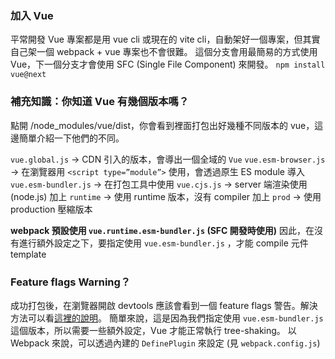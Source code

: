 ### 加入 Vue

平常開發 Vue 專案都是用 vue cli 或現在的 vite cli，自動架好一個專案，但其實自己架一個 webpack + vue 專案也不會很難。
這個分支會用最簡易的方式使用 Vue，下一個分支才會使用 SFC (Single File Component) 來開發。
`npm install vue@next`

### 補充知識：你知道 Vue 有幾個版本嗎？

點開 /node_modules/vue/dist，你會看到裡面打包出好幾種不同版本的 vue，這邊簡單介紹一下他們的不同。

`vue.global.js` → CDN 引入的版本，會導出一個全域的 `Vue`
`vue.esm-browser.js` → 在瀏覽器用 `<script type=”module”>` 使用，會透過原生 ES module 導入
`vue.esm-bundler.js` → 在打包工具中使用
`vue.cjs.js` → server 端渲染使用 (node.js)
加上 `runtime` → 使用 runtime 版本，沒有 compiler
加上 `prod` → 使用 production 壓縮版本

**webpack 預設使用 `vue.runtime.esm-bundler.js` (SFC 開發時使用)**
因此，在沒有進行額外設定之下，要指定使用 `vue.esm-bundler.js` ，才能 compile 元件 template

### Feature flags Warning？

成功打包後，在瀏覽器開啟 devtools 應該會看到一個 feature flags 警告。解決方法可以看[這裡的說明](https://github.com/vuejs/core/tree/main/packages/vue#bundler-build-feature-flags)。
簡單來說，這是因為我們指定使用 `vue.esm-bundler.js` 這個版本，所以需要一些額外設定，Vue 才能正常執行 tree-shaking。
以 Webpack 來說，可以透過內建的 `DefinePlugin` 來設定 (見 `webpack.config.js`)
